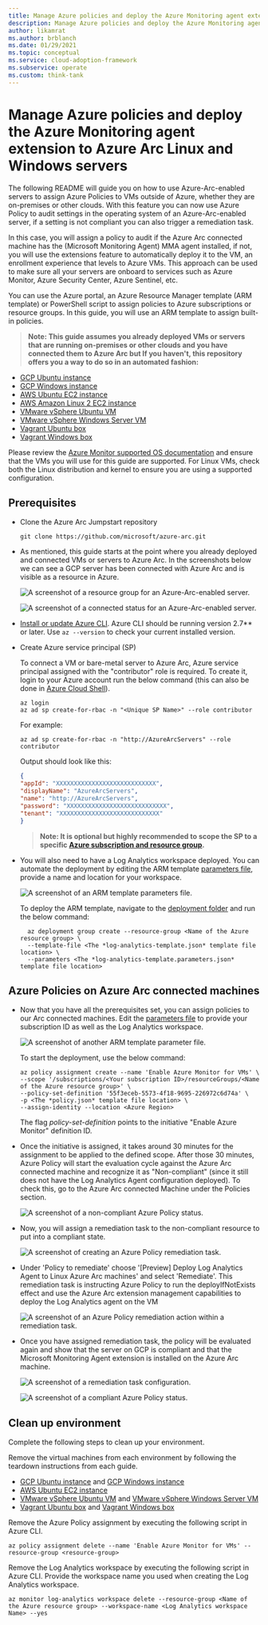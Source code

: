 ```yaml
---
title: Manage Azure policies and deploy the Azure Monitoring agent extension to Azure Arc Linux and Windows servers 
description: Manage Azure policies and deploy the Azure Monitoring agent extension to Azure Arc Linux and Windows servers.
author: likamrat
ms.author: brblanch
ms.date: 01/29/2021
ms.topic: conceptual
ms.service: cloud-adoption-framework
ms.subservice: operate
ms.custom: think-tank
---
```


# Manage Azure policies and deploy the Azure Monitoring agent extension to Azure Arc Linux and Windows servers

The following README will guide you on how to use Azure-Arc-enabled servers to assign Azure Policies to VMs outside of Azure, whether they are on-premises or other clouds. With this feature you can now use Azure Policy to audit settings in the operating system of an Azure-Arc-enabled server, if a setting is not compliant you can also trigger a remediation task.

In this case, you will assign a policy to audit if the Azure Arc connected machine has the (Microsoft Monitoring Agent) MMA agent installed, if not, you will use the extensions feature to automatically deploy it to the VM, an enrollment experience that levels to Azure VMs. This approach can be used to make sure all your servers are onboard to services such as Azure Monitor, Azure Security Center, Azure Sentinel, etc.

You can use the Azure portal, an Azure Resource Manager template (ARM template) or PowerShell script to assign policies to Azure subscriptions or resource groups. In this guide, you will use an ARM template to assign built-in policies.

> **Note: This guide assumes you already deployed VMs or servers that are running on-premises or other clouds and you have connected them to Azure Arc but If you haven't, this repository offers you a way to do so in an automated fashion:**

- [GCP Ubuntu instance](./gcp-terraform-ubuntu.md)
- [GCP Windows instance](./gcp-terraform-windows.md)
- [AWS Ubuntu EC2 instance](./aws-terraform-ubuntu.md)
- [AWS Amazon Linux 2 EC2 instance](./aws-terraform-al2.md)
- [VMware vSphere Ubuntu VM](./vmware-terraform-ubuntu.md)
- [VMware vSphere Windows Server VM](./vmware-terraform-winsrv.md)
- [Vagrant Ubuntu box](./local-vagrant-ubuntu.md)
- [Vagrant Windows box](./local-vagrant-windows.md)

Please review the [Azure Monitor supported OS documentation](https://docs.microsoft.com/azure/azure-monitor/insights/vminsights-enable-overview#supported-operating-systems) and ensure that the VMs you will use for this guide are supported. For Linux VMs, check both the Linux distribution and kernel to ensure you are using a supported configuration.

## Prerequisites

* Clone the Azure Arc Jumpstart repository

    ```console
    git clone https://github.com/microsoft/azure-arc.git
    ```

* As mentioned, this guide starts at the point where you already deployed and connected VMs or servers to Azure Arc. In the screenshots below we can see a GCP server has been connected with Azure Arc and is visible as a resource in Azure.

    ![A screenshot of a resource group for an Azure-Arc-enabled server.](./img/arc-policies-mma/resource-group.png)

    ![A screenshot of a connected status for an Azure-Arc-enabled server.](./img/arc-policies-mma/connected-status.png)

* [Install or update Azure CLI](https://docs.microsoft.com/cli/azure/install-azure-cli?view=azure-cli-latest). Azure CLI should be running version 2.7** or later. Use ```az --version``` to check your current installed version.

* Create Azure service principal (SP)

    To connect a VM or bare-metal server to Azure Arc, Azure service principal assigned with the "contributor" role is required. To create it, login to your Azure account run the below command (this can also be done in [Azure Cloud Shell](https://shell.azure.com/)).

    ```console
    az login
    az ad sp create-for-rbac -n "<Unique SP Name>" --role contributor
    ```

    For example:

    ```console
    az ad sp create-for-rbac -n "http://AzureArcServers" --role contributor
    ```

    Output should look like this:

    ```json
    {
    "appId": "XXXXXXXXXXXXXXXXXXXXXXXXXXXX",
    "displayName": "AzureArcServers",
    "name": "http://AzureArcServers",
    "password": "XXXXXXXXXXXXXXXXXXXXXXXXXXXX",
    "tenant": "XXXXXXXXXXXXXXXXXXXXXXXXXXXX"
    }
    ```

  > **Note: It is optional but highly recommended to scope the SP to a specific [Azure subscription and resource group](https://docs.microsoft.com/cli/azure/ad/sp?view=azure-cli-latest).**

* You will also need to have a Log Analytics workspace deployed. You can automate the deployment by editing the ARM template [parameters file](https://github.com/microsoft/azure-arc/blob/main/azure-arc-servers-jumpstart/policies/arm/log-analytics-template.parameters.json), provide a name and location for your workspace.

    ![A screenshot of an ARM template parameters file.](./img/arc-policies-mma/parameter-file-1.png)

  To deploy the ARM template, navigate to the [deployment folder](https://github.com/microsoft/azure-arc/tree/main/azure-arc-servers-jumpstart/policies/arm) and run the below command:

  ```console
    az deployment group create --resource-group <Name of the Azure resource group> \
    --template-file <The *log-analytics-template.json* template file location> \
    --parameters <The *log-analytics-template.parameters.json* template file location>
  ```

## Azure Policies on Azure Arc connected machines

* Now that you have all the prerequisites set, you can assign policies to our Arc connected machines. Edit the [parameters file](https://github.com/microsoft/azure-arc/blob/main/azure-arc-servers-jumpstart/policies/arm/policy.json) to provide your subscription ID as well as the Log Analytics workspace.

    ![A screenshot of another ARM template parameter file.](./img/arc-policies-mma/parameter-file-2.png)

  To start the deployment, use the below command:

  ```console
  az policy assignment create --name 'Enable Azure Monitor for VMs' \
  --scope '/subscriptions/<Your subscription ID>/resourceGroups/<Name of the Azure resource group>' \
  --policy-set-definition '55f3eceb-5573-4f18-9695-226972c6d74a' \
  -p <The *policy.json* template file location> \
  --assign-identity --location <Azure Region>
  ```

  The flag *policy-set-definition* points to the initiative "Enable Azure Monitor" definition ID.

* Once the initiative is assigned, it takes around 30 minutes for the assignment to be applied to the defined scope. After those 30 minutes, Azure Policy will start the evaluation cycle against the Azure Arc connected machine and recognize it as "Non-compliant" (since it still does not have the Log Analytics Agent configuration deployed). To check this, go to the Azure Arc connected Machine under the Policies section.

  ![A screenshot of a non-compliant Azure Policy status.](./img/arc-policies-mma/non-comp-policy.png)

* Now, you will assign a remediation task to the non-compliant resource to put into a compliant state.

  ![A screenshot of creating an Azure Policy remediation task.](./img/arc-policies-mma/create-remediation-task.png)

* Under 'Policy to remediate' choose '[Preview] Deploy Log Analytics Agent to Linux Azure Arc machines' and select 'Remediate'. This remediation task is instructing Azure Policy to run the deployIfNotExists effect and use the Azure Arc extension management capabilities to deploy the Log Analytics agent on the VM

  ![A screenshot of an Azure Policy remediation action within a remediation task.](./img/arc-policies-mma/remediation-action.png)

* Once you have assigned remediation task, the policy will be evaluated again and show that the server on GCP is compliant and that the Microsoft Monitoring Agent extension is installed on the Azure Arc machine.

  ![A screenshot of a remediation task configuration.](./img/arc-policies-mma/task-config.png)

  ![A screenshot of a compliant Azure Policy status.](/img/arc-policies-mma/compliant-status.png)

## Clean up environment

Complete the following steps to clean up your environment.

Remove the virtual machines from each environment by following the teardown instructions from each guide.

- [GCP Ubuntu instance](./gcp-terraform-ubuntu.md) and [GCP Windows instance](./gcp-terraform-windows.md)
- [AWS Ubuntu EC2 instance](./aws-terraform-ubuntu.md)
- [VMware vSphere Ubuntu VM](./vmware-terraform-ubuntu.md) and [VMware vSphere Windows Server VM](./vmware-terraform-winsrv.md)
- [Vagrant Ubuntu box](./local-vagrant-ubuntu.md) and [Vagrant Windows box](./local-vagrant-windows.md)

Remove the Azure Policy assignment by executing the following script in Azure CLI.

  ```console
  az policy assignment delete --name 'Enable Azure Monitor for VMs' --resource-group <resource-group>
  ```

Remove the Log Analytics workspace by executing the following script in Azure CLI. Provide the workspace name you used when creating the Log Analytics workspace.

  ```console
  az monitor log-analytics workspace delete --resource-group <Name of the Azure resource group> --workspace-name <Log Analytics workspace Name> --yes
  ```
